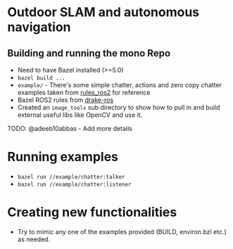 # Outdoor SLAM and autonomous navigation
## Building and running the mono Repo 
- Need to have Bazel installed (>=5.0)
- `bazel build ...`
- `example/` - There's some simple chatter, actions and zero copy chatter examples taken from [rules_ros2](https://github.com/mvukov/rules_ros2) for reference
- Bazel ROS2 rules from [drake-ros](https://github.com/RobotLocomotion/drake-ros)
- Created an `image_tools` sub directory to show how to pull in and build external useful libs like OpenCV and use it. 

TODO: @adeeb10abbas - Add more details

# Running examples 
- `bazel run //example/chatter:talker`
- `bazel run //example/chatter:listener`

# Creating new functionalities 
- Try to mimic any one of the examples provided (BUILD, environ.bzl etc.) as needed. 
